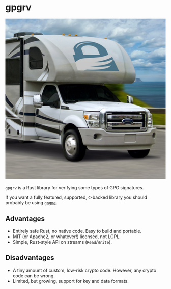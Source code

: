 # gpgrv 

![An RV.](gpgrv.jpg)

`gpgrv` is a Rust library for verifying some types of GPG signatures.

If you want a fully featured, supported, `C`-backed library you should probably
be using [`gpgme`](https://crates.io/crates/gpgme). 

## Advantages

 * Entirely safe Rust, no native code. Easy to build and portable.
 * MIT (or Apache2, or whatever!) licensed, not LGPL.
 * Simple, Rust-style API on streams (`Read`/`Write`).

## Disadvantages

 * A tiny amount of custom, low-risk crypto code.
   However, any crypto code can be wrong.
 * Limited, but growing, support for key and data formats.
